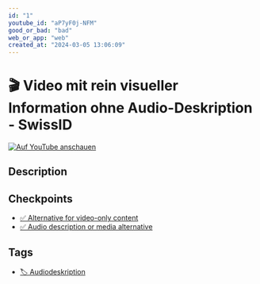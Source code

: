 ```yaml
---
id: "1"
youtube_id: "aP7yF0j-NFM"
good_or_bad: "bad"
web_or_app: "web"
created_at: "2024-03-05 13:06:09"
---
```


# 🎬 Video mit rein visueller Information ohne Audio-Deskription - SwissID

[![Auf YouTube anschauen](https://img.youtube.com/vi/aP7yF0j-NFM/sddefault.jpg)](https://youtu.be/aP7yF0j-NFM)

## Description



## Checkpoints

- [✅ Alternative for video-only content](/wcag/1.2.1-audio-only-and-video-only-prerecorded/alternative-for-video-only-content)
- [✅ Audio description or media alternative](/wcag/1.2.3-audio-description-or-media-alternative-prerecorded/audio-description-or-media-alternative)

## Tags

- [🏷️ Audiodeskription](/tags/audiodeskription)
